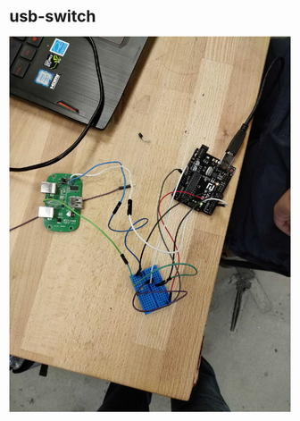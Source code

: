 # usb-switch
![Arduino, USB, Breadboard](media/arduino_switch_breadboard.jpg?raw=true "Arduino, USB, Breadboard")